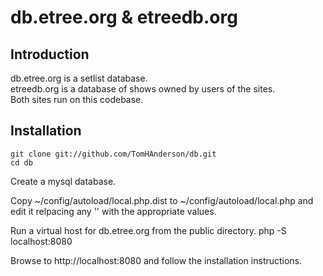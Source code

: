 db.etree.org & etreedb.org
==========================

Introduction
------------
db.etree.org is a setlist database.  
etreedb.org is a database of shows owned by users of the sites.  
Both sites run on this codebase.


Installation
------------
    git clone git://github.com/TomHAnderson/db.git
    cd db

Create a mysql database.

Copy ~/config/autoload/local.php.dist to ~/config/autoload/local.php and edit it relpacing any '' with the appropriate values.

Run a virtual host for db.etree.org from the public directory.
    php -S localhost:8080

Browse to http://localhost:8080 and follow the installation instructions.
